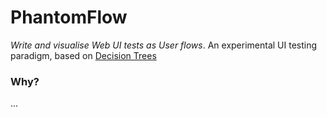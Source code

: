 PhantomFlow
===========

*Write and visualise Web UI tests as User flows*. An experimental UI testing paradigm, based on [Decision Trees](http://en.wikipedia.org/wiki/Decision_tree)


### Why?


...
